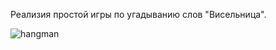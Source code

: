 Реализия простой игры по угадыванию слов "Висельница".

![hangman](https://github.com/user-attachments/assets/0b452668-ff2a-44fd-81c9-633c41094e56)
